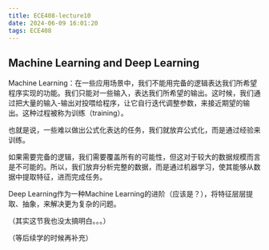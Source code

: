 ```yaml
---
title: ECE408-lecture10
date: 2024-06-09 16:01:20
tags: ECE408
---
```


## Machine Learning and Deep Learning

Machine Learning：在一些应用场景中，我们不能用完备的逻辑表达我们所希望程序实现的功能。我们只能对一些输入，表达我们所希望的输出。这时候，我们通过把大量的输入-输出对投喂给程序，让它自行迭代调整参数，来接近期望的输出。这种过程被称为训练（training）。

也就是说，一些难以做出公式化表达的任务，我们就放弃公式化，而是通过经验来训练。

如果需要完备的逻辑，我们需要覆盖所有的可能性，但这对于较大的数据规模而言是不可能的。所以，我们放弃分析完整的数据，而是通过机器学习，使其能够从数据中提取特征，进而完成任务。

Deep Learning作为一种Machine Learning的进阶（应该是？），将特征层层提取、抽象，来解决更为复杂的问题。

（其实这节我也没太搞明白。。。）

（等后续学的时候再补充）
